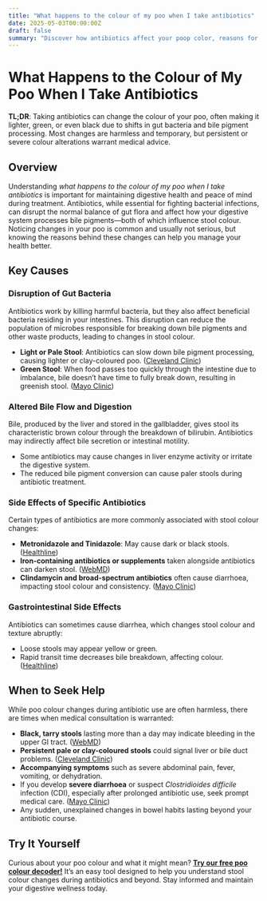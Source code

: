 ```yaml
---
title: "What happens to the colour of my poo when I take antibiotics"
date: 2025-05-03T00:00:00Z
draft: false
summary: "Discover how antibiotics affect your poop color, reasons for changes, and when to consult a doctor for safe digestive health awareness."
---
```


# What Happens to the Colour of My Poo When I Take Antibiotics

**TL;DR**: Taking antibiotics can change the colour of your poo, often making it lighter, green, or even black due to shifts in gut bacteria and bile pigment processing. Most changes are harmless and temporary, but persistent or severe colour alterations warrant medical advice.

## Overview

Understanding *what happens to the colour of my poo when I take antibiotics* is important for maintaining digestive health and peace of mind during treatment. Antibiotics, while essential for fighting bacterial infections, can disrupt the normal balance of gut flora and affect how your digestive system processes bile pigments—both of which influence stool colour. Noticing changes in your poo is common and usually not serious, but knowing the reasons behind these changes can help you manage your health better.

## Key Causes

### Disruption of Gut Bacteria

Antibiotics work by killing harmful bacteria, but they also affect beneficial bacteria residing in your intestines. This disruption can reduce the population of microbes responsible for breaking down bile pigments and other waste products, leading to changes in stool colour.

- **Light or Pale Stool**: Antibiotics can slow down bile pigment processing, causing lighter or clay-coloured poo. ([Cleveland Clinic](https://my.clevelandclinic.org/health/symptoms/clay-colored-or-pale-stool))
- **Green Stool**: When food passes too quickly through the intestine due to imbalance, bile doesn’t have time to fully break down, resulting in greenish stool. ([Mayo Clinic](https://www.mayoclinic.org/stool-color/expert-answers/faq-20058080))

### Altered Bile Flow and Digestion

Bile, produced by the liver and stored in the gallbladder, gives stool its characteristic brown colour through the breakdown of bilirubin. Antibiotics may indirectly affect bile secretion or intestinal motility.

- Some antibiotics may cause changes in liver enzyme activity or irritate the digestive system.
- The reduced bile pigment conversion can cause paler stools during antibiotic treatment.

### Side Effects of Specific Antibiotics

Certain types of antibiotics are more commonly associated with stool colour changes:

- **Metronidazole and Tinidazole**: May cause dark or black stools. ([Healthline](https://www.healthline.com/health/pepto-bismol-black-stool))
- **Iron-containing antibiotics or supplements** taken alongside antibiotics can darken stool. ([WebMD](https://www.webmd.com/digestive-disorders/what-do-different-poop-colors-mean))
- **Clindamycin and broad-spectrum antibiotics** often cause diarrhoea, impacting stool colour and consistency. ([Mayo Clinic](https://www.mayoclinic.org/diseases-conditions/antibiotic-associated-diarrhea/symptoms-causes/syc-20352231))

### Gastrointestinal Side Effects

Antibiotics can sometimes cause diarrhea, which changes stool colour and texture abruptly:

- Loose stools may appear yellow or green.
- Rapid transit time decreases bile breakdown, affecting colour. ([Healthline](https://www.healthline.com/health/antibiotics-diarrhea))

## When to Seek Help

While poo colour changes during antibiotic use are often harmless, there are times when medical consultation is warranted:

- **Black, tarry stools** lasting more than a day may indicate bleeding in the upper GI tract. ([WebMD](https://www.webmd.com/digestive-disorders/what-do-different-poop-colors-mean))
- **Persistent pale or clay-coloured stools** could signal liver or bile duct problems. ([Cleveland Clinic](https://my.clevelandclinic.org/health/symptoms/clay-colored-or-pale-stool))
- **Accompanying symptoms** such as severe abdominal pain, fever, vomiting, or dehydration.
- If you develop **severe diarrhoea** or suspect *Clostridioides difficile* infection (CDI), especially after prolonged antibiotic use, seek prompt medical care. ([Mayo Clinic](https://www.mayoclinic.org/diseases-conditions/c-difficile/symptoms-causes/syc-20351691))
- Any sudden, unexplained changes in bowel habits lasting beyond your antibiotic course.

## Try It Yourself

Curious about your poo colour and what it might mean? [**Try our free poo colour decoder!**](https://www.poopcolor.info) It’s an easy tool designed to help you understand stool colour changes during antibiotics and beyond. Stay informed and maintain your digestive wellness today.
